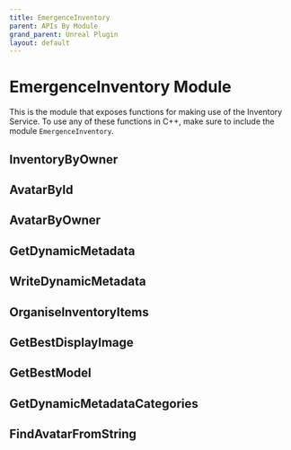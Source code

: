 ```yaml
---
title: EmergenceInventory
parent: APIs By Module
grand_parent: Unreal Plugin
layout: default
---
```


# EmergenceInventory Module

This is the module that exposes functions for making use of the Inventory Service. To use any of these functions in C++, make sure to include the module `EmergenceInventory`.

## InventoryByOwner

## AvatarById

## AvatarByOwner

## GetDynamicMetadata

## WriteDynamicMetadata

## OrganiseInventoryItems

## GetBestDisplayImage

## GetBestModel

## GetDynamicMetadataCategories

## FindAvatarFromString

